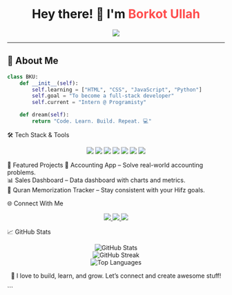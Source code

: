 <h1 align="center">Hey there! 👋 I'm <span style="color:#ff4d4d;">Borkot Ullah</span></h1>

<p align="center">
  <img src="https://readme-typing-svg.demolab.com?font=Fira+Code&size=22&pause=1000&color=F75C7E&center=true&vCenter=true&width=435&lines=Aspiring+Full-Stack+Developer;Intern+at+Programisty;Python+%7C+JavaScript+%7C+Web+Dev;Always+Learning+New+Things!">
</p>

---

## 🚀 About Me

```python
class BKU:
    def __init__(self):
        self.learning = ["HTML", "CSS", "JavaScript", "Python"]
        self.goal = "To become a full-stack developer"
        self.current = "Intern @ Programisty"

    def dream(self):
        return "Code. Learn. Build. Repeat. 💻"
```
🛠️ Tech Stack & Tools
<p align="center"> <img src="https://img.shields.io/badge/HTML5-E34F26?style=for-the-badge&logo=html5&logoColor=white"/> <img src="https://img.shields.io/badge/CSS3-1572B6?style=for-the-badge&logo=css3&logoColor=white"/> <img src="https://img.shields.io/badge/JavaScript-F7DF1E?style=for-the-badge&logo=javascript&logoColor=black"/> <img src="https://img.shields.io/badge/Python-3776AB?style=for-the-badge&logo=python&logoColor=white"/> <img src="https://img.shields.io/badge/Git-F05032?style=for-the-badge&logo=git&logoColor=white"/> <img src="https://img.shields.io/badge/GitHub-181717?style=for-the-badge&logo=github&logoColor=white"/> <img src="https://img.shields.io/badge/VS_Code-007ACC?style=for-the-badge&logo=visual-studio-code&logoColor=white"/> </p>
📂 Featured Projects
🧮 Accounting App – Solve real-world accounting problems.<br>
📊 Sales Dashboard – Data dashboard with charts and metrics.<br>
🧠 Quran Memorization Tracker – Stay consistent with your Hifz goals.

🌐 Connect With Me
<p align="center"> <a href="https://facebook.com/bkuslife/" target="_blank"> <img src="https://img.shields.io/badge/Facebook-1877F2?style=for-the-badge&logo=facebook&logoColor=white" /> </a> <a href="https://linkedin.com/in/bku101/" target="_blank"> <img src="https://img.shields.io/badge/LinkedIn-0077B5?style=for-the-badge&logo=linkedin&logoColor=white" /> </a> <a href="https://instagram.com/bkuslife/" target="_blank"> <img src="https://img.shields.io/badge/Instagram-E4405F?style=for-the-badge&logo=instagram&logoColor=white" /> </a> </p>
📈 GitHub Stats
<p align="center"> <img src="https://github-readme-stats.vercel.app/api?username=yourusername&show_icons=true&theme=tokyonight" alt="GitHub Stats" /> <br/> <img src="https://github-readme-streak-stats.herokuapp.com/?user=yourusername&theme=tokyonight" alt="GitHub Streak" /> <br/> <img src="https://github-readme-stats.vercel.app/api/top-langs/?username=yourusername&layout=compact&theme=tokyonight" alt="Top Languages" /> </p>
<p align="center"> 💬 I love to build, learn, and grow. Let’s connect and create awesome stuff! </p> ```
